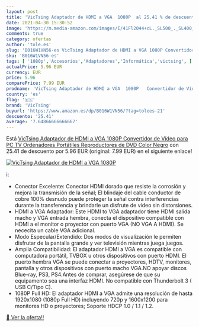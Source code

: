 ```yaml
---
layout: post
title: 'VicTsing Adaptador de HDMI a VGA  1080P  al 25.41 % de descuento'
date: 2021-04-30 15:30:52
image: 'https://m.media-amazon.com/images/I/41Fl2044+cL._SL500_._SL400_.jpg'
comments: true
category: ofertas
author: 'tole.es'
slug: 'B016W1VN56-es VicTsing Adaptador de HDMI a VGA 1080P Convertidor de...'
sku: 'B016W1VN56-es'
tags: [ '1080p','Accesorios','Adaptadores','Informática','victsing', ]
actualPrice: 5.96 EUR
currency: EUR
price: 5.96
comparePrice: 7.99 EUR
prodname: 'VicTsing Adaptador de HDMI a VGA  1080P   Convertidor de Vídeo para PC  TV  Ordenadores Portátiles  Reproductores de DVD  Color Negro'
country: 'es'
flag: '🇪🇸'
brand: 'VicTsing'
buyurl: 'https://www.amazon.es/dp/B016W1VN56/?tag=tolees-21'
descuento: '25.41'
average: '7.64866666666667'
---
```


Está [VicTsing Adaptador de HDMI a VGA  1080P   Convertidor de Vídeo para PC  TV  Ordenadores Portátiles  Reproductores de DVD  Color Negro](https://www.amazon.es/dp/B016W1VN56/?tag=tolees-21) con 25.41 de descuento por 5.96 EUR (original: 7.99 EUR) en el siguiente enlace!

[![VicTsing Adaptador de HDMI a VGA  1080P ](https://m.media-amazon.com/images/I/41Fl2044+cL._SL500_._SL400_.jpg)](https://www.amazon.es/dp/B016W1VN56/?tag=tolees-21)

ℹ️:

- Conector Excelente: Conector HDMI dorado que resiste la corrosión y mejora la transmisión de la señal; El blindaje del cable conductor de cobre 100% desnudo puede proteger la señal contra interferencias durante la transferencia y brindarle un disfrute de video sin distorsiones.
- HDMI a VGA Adaptador: Este HDMI to VGA adaptador tiene HDMI salida macho y VGA entrada hembra, conecta el dispositivo compatible con HDMI a el monitor o proyector con puerto VGA (NO VGA A HDMI). Se nececita un cable VGA adicional.
- Modo Especular/Extendido: Dos modos de visualización le permiten disfrutar de la pantalla grande y ver televisión mientras juega juegos.
- Amplia Compatibilidad: El adaptador HDMI a VGA es compatible con computadora portátil, TVBOX u otros dispositivos con puerto HDMI. El puerto hembra VGA se puede conectar a proyectores, HDTV, monitores, pantalla y otros dispositivos con puerto macho VGA.NO apoyar discos Blue-ray, PS3, PS4.Antes de comprar, asegúrese de que su equipamento sea una interfaz HDMI. No compatible con Thunderbolt 3 ( USB C/Tipo C).
- 1080P Full HD: El adaptador HDMI a VGA admite una resolución de hasta 1920x1080 (1080p Full HD) incluyendo 720p y 1600x1200 para monitores HD o proyectores; Soporte HDCP 1.0 / 1.1 / 1.2.

[🛒 Ver la oferta!!](https://www.amazon.es/dp/B016W1VN56/?tag=tolees-21)
